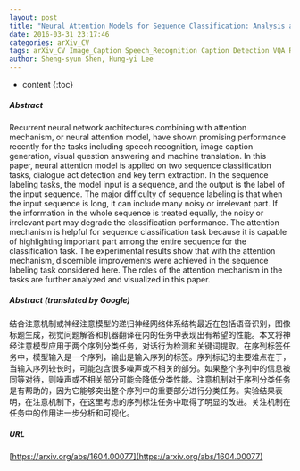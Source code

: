 ```yaml
---
layout: post
title: "Neural Attention Models for Sequence Classification: Analysis and Application to Key Term Extraction and Dialogue Act Detection"
date: 2016-03-31 23:17:46
categories: arXiv_CV
tags: arXiv_CV Image_Caption Speech_Recognition Caption Detection VQA Recognition
author: Sheng-syun Shen, Hung-yi Lee
---
```


* content
{:toc}

##### Abstract
Recurrent neural network architectures combining with attention mechanism, or neural attention model, have shown promising performance recently for the tasks including speech recognition, image caption generation, visual question answering and machine translation. In this paper, neural attention model is applied on two sequence classification tasks, dialogue act detection and key term extraction. In the sequence labeling tasks, the model input is a sequence, and the output is the label of the input sequence. The major difficulty of sequence labeling is that when the input sequence is long, it can include many noisy or irrelevant part. If the information in the whole sequence is treated equally, the noisy or irrelevant part may degrade the classification performance. The attention mechanism is helpful for sequence classification task because it is capable of highlighting important part among the entire sequence for the classification task. The experimental results show that with the attention mechanism, discernible improvements were achieved in the sequence labeling task considered here. The roles of the attention mechanism in the tasks are further analyzed and visualized in this paper.

##### Abstract (translated by Google)
结合注意机制或神经注意模型的递归神经网络体系结构最近在包括语音识别，图像标题生成，视觉问题解答和机器翻译在内的任务中表现出有希望的性能。本文将神经注意模型应用于两个序列分类任务，对话行为检测和关键词提取。在序列标签任务中，模型输入是一个序列，输出是输入序列的标签。序列标记的主要难点在于，当输入序列较长时，可能包含很多噪声或不相关的部分。如果整个序列中的信息被同等对待，则噪声或不相关部分可能会降低分类性能。注意机制对于序列分类任务是有帮助的，因为它能够突出整个序列中的重要部分进行分类任务。实验结果表明，在注意机制下，在这里考虑的序列标注任务中取得了明显的改进。关注机制在任务中的作用进一步分析和可视化。

##### URL
[https://arxiv.org/abs/1604.00077](https://arxiv.org/abs/1604.00077)


